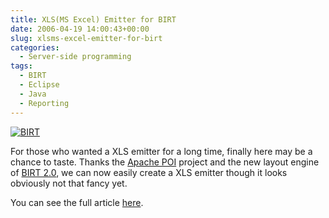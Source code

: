 ```yaml
---
title: XLS(MS Excel) Emitter for BIRT
date: 2006-04-19 14:00:43+00:00
slug: xlsms-excel-emitter-for-birt
categories:
  - Server-side programming
tags:
  - BIRT
  - Eclipse
  - Java
  - Reporting
---
```


[![BIRT](http://samaxes.appspot.com/images/birt.png)](http://www.eclipse.org/birt/)

For those who wanted a XLS emitter for a long time, finally here may be a chance to taste. Thanks the [Apache POI](http://poi.apache.org/) project and the new layout engine of [BIRT 2.0](http://www.eclipse.org/birt/), we can now easily create a XLS emitter though it looks obviously not that fancy yet.

You can see the full article [here](http://qauck.blogspot.com/2006/03/xlsms-excel-emitter-for-birt.html).

